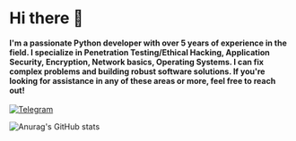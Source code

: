 # Hi there 👋

**I'm a passionate Python developer with over 5 years of experience in the field. I specialize in Penetration Testing/Ethical Hacking, Application Security, Encryption, Network basics, Operating Systems. I can fix complex problems and building robust software solutions. If you're looking for assistance in any of these areas or more, feel free to reach out!** <br><br>
[![Telegram](https://img.shields.io/badge/Telegram-2CA5E0?style=for-the-badge&logo=telegram&logoColor=white)](https://t.me/cankat)

![Anurag's GitHub stats](https://github-readme-stats.vercel.app/api?username=can-kat&show_icons=true&theme=vision-friendly-dark)
